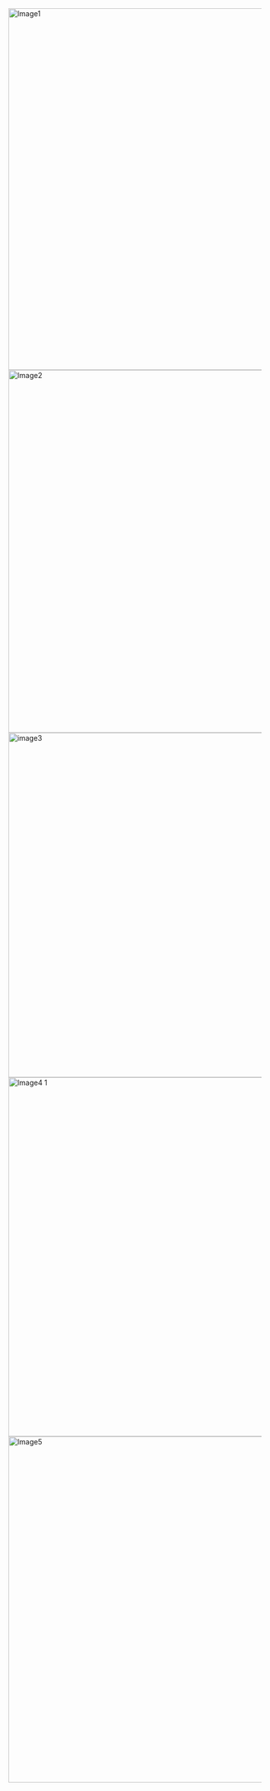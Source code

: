<img width="852" height="718" alt="Image1" src="https://github.com/user-attachments/assets/3fa3e7cc-956b-4b3d-8c48-d22633416170" />
<img width="820" height="720" alt="Image2" src="https://github.com/user-attachments/assets/5fdacf76-dc2b-49e3-92bb-156a454061e9" />
<img width="1280" height="684" alt="image3" src="https://github.com/user-attachments/assets/9ddd49c4-87c7-44e7-bbc6-d3aea79dd41c" />
<img width="1333" height="713" alt="Image4 1" src="https://github.com/user-attachments/assets/785570cb-5826-42f5-9a57-c2e83a71fe16" />
<img width="1280" height="687" alt="Image5" src="https://github.com/user-attachments/assets/90f5d401-8aa6-41de-89d1-17536e2fb0e8" />
